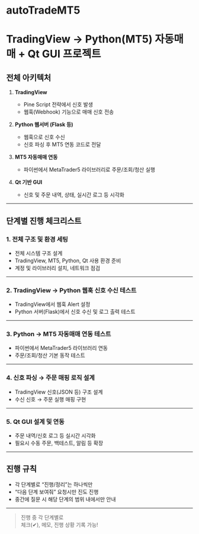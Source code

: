# autoTradeMT5

# TradingView → Python(MT5) 자동매매 + Qt GUI 프로젝트

## 전체 아키텍처

1. **TradingView**  
   - Pine Script 전략에서 신호 발생  
   - 웹훅(Webhook) 기능으로 매매 신호 전송

2. **Python 웹서버 (Flask 등)**  
   - 웹훅으로 신호 수신  
   - 신호 파싱 후 MT5 연동 코드로 전달

3. **MT5 자동매매 연동**  
   - 파이썬에서 MetaTrader5 라이브러리로 주문/조회/청산 실행

4. **Qt 기반 GUI**  
   - 신호 및 주문 내역, 상태, 실시간 로그 등 시각화

---

## 단계별 진행 체크리스트

### 1. 전체 구조 및 환경 세팅
- 전체 시스템 구조 설계
- TradingView, MT5, Python, Qt 사용 환경 준비
- 계정 및 라이브러리 설치, 네트워크 점검

---

### 2. TradingView → Python 웹훅 신호 수신 테스트
- TradingView에서 웹훅 Alert 설정
- Python 서버(Flask)에서 신호 수신 및 로그 출력 테스트

---

### 3. Python → MT5 자동매매 연동 테스트
- 파이썬에서 MetaTrader5 라이브러리 연동
- 주문/조회/청산 기본 동작 테스트

---

### 4. 신호 파싱 → 주문 매핑 로직 설계
- TradingView 신호(JSON 등) 구조 설계
- 수신 신호 → 주문 실행 매핑 구현

---

### 5. Qt GUI 설계 및 연동
- 주문 내역/신호 로그 등 실시간 시각화
- 필요시 수동 주문, 백테스트, 알림 등 확장

---

## 진행 규칙
- 각 단계별로 “진행/정리”는 하나씩만
- “다음 단계 보여줘” 요청시만 진도 진행
- 중간에 질문 시 해당 단계의 범위 내에서만 안내

---

> 진행 중 각 단계별로  
> 체크(✔), 메모, 진행 상황 기록 가능!
